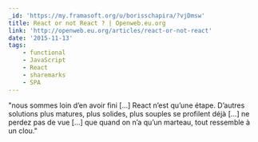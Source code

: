 ```yaml
---
_id: 'https://my.framasoft.org/u/borisschapira/?vjDmsw'
title: React or not React ? | Openweb.eu.org
link: 'http://openweb.eu.org/articles/react-or-not-react'
date: '2015-11-13'
tags:
    - functional
    - JavaScript
    - React
    - sharemarks
    - SPA
---
```


<div class="markdown"><p>&quot;nous sommes loin d’en avoir fini [...] React n’est qu’une étape. D’autres solutions plus matures, plus solides, plus souples se profilent déjà [...] ne perdez pas de vue [...] que quand on n’a qu’un marteau, tout ressemble à un clou.&quot;
</p></div>
